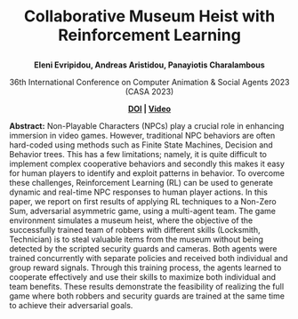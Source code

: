 **<p align ="center">Collaborative Museum Heist with Reinforcement Learning</p>**
===========================================================
**<p align ="center">Eleni Evripidou, Andreas Aristidou, Panayiotis Charalambous</p>**

<p align ="center">36th International Conference on Computer Animation & Social Agents 2023 (CASA 2023)</p>

**<p align = "center">[DOI](https://doi.org/10.1002/cav.2158) | [Video](https://www.youtube.com/watch?v=-yjui8z7JCw&ab_channel=EleniEvripidou)</p>**

**Abstract:**
Non-Playable Characters (NPCs) play a crucial role in enhancing immersion in video games. However, traditional NPC behaviors are often hard-coded using methods such as Finite State Machines, Decision and Behavior trees. This has a few limitations; namely, it is quite difficult to implement complex cooperative behaviors and secondly this makes it easy for human players to identify and exploit patterns in behavior. To overcome these challenges, Reinforcement Learning (RL) can be used to generate dynamic and real-time NPC responses to human player actions. In this paper, we report on first results of applying RL techniques to a Non-Zero Sum, adversarial asymmetric game, using a multi-agent team. The game environment simulates a museum heist, where the objective of the successfully trained team of robbers with different skills (Locksmith, Technician) is to steal valuable items from the museum without being detected by the scripted security guards and cameras. Both agents were trained concurrently with separate policies and received both individual and group reward signals. Through this training process, the agents learned to cooperate effectively and use their skills to maximize both individual and team benefits. These results demonstrate the feasibility of realizing the full game where both robbers and security guards are trained at the same time to achieve their adversarial goals.

